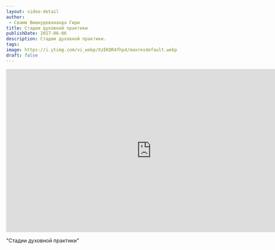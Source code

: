 ```yaml
---
layout: video-detail
author:
 - Свами Вишнудевананда Гири
title: Стадии духовной практики
publishDate: 2017-06-06
description: Стадии духовной практики. 
tags: 
image: https://i.ytimg.com/vi_webp/XzEKQR4fhp4/maxresdefault.webp
draft: false
---
```


<iframe width="790" height="444" src="https://www.youtube.com/embed/XzEKQR4fhp4" frameborder="0" allowfullscreen=""></iframe> 

  "Стадии духовной практики"

  

 